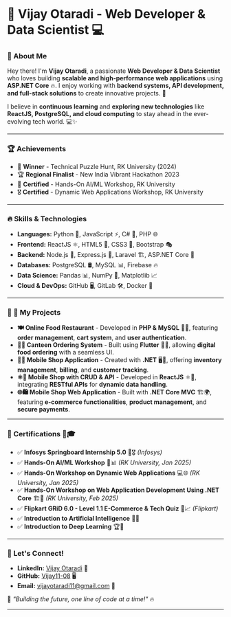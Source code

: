 # 🚀 Vijay Otaradi - Web Developer & Data Scientist 💻

### 👋 About Me  
Hey there! I'm **Vijay Otaradi**, a passionate **Web Developer & Data Scientist** who loves building **scalable and high-performance web applications** using **ASP.NET Core** 🔥. I enjoy working with **backend systems, API development, and full-stack solutions** to create innovative projects. 🚀  

I believe in **continuous learning** and **exploring new technologies** like **ReactJS, PostgreSQL, and cloud computing** to stay ahead in the ever-evolving tech world. 💻✨  

---

### 🏆 Achievements
- 🏅 **Winner** - Technical Puzzle Hunt, RK University (2024)
- 🏆 **Regional Finalist** - New India Vibrant Hackathon 2023
- 🏅 **Certified** - Hands-On AI/ML Workshop, RK University
- 🎖️ **Certified** - Dynamic Web Applications Workshop, RK University

---

### 🔥 Skills & Technologies
- **Languages:** Python 🐍, JavaScript ⚡, C# 🔵, PHP 🌐
- **Frontend:** ReactJS ⚛️, HTML5 📄, CSS3 🎨, Bootstrap 🎭
- **Backend:** Node.js 🚀, Express.js 🎯, Laravel 🏗️, ASP.NET Core 🔧
- **Databases:** PostgreSQL 🛢️, MySQL 📊, Firebase 🔥
- **Data Science:** Pandas 📊, NumPy 🔢, Matplotlib 📈
- **Cloud & DevOps:** GitHub 🖥️, GitLab 🛠️, Docker 🐳

---

### 💼 🚀 My Projects  

- **🍽️ Online Food Restaurant** - Developed in **PHP & MySQL** 🍕🍔, featuring **order management**, **cart system**, and **user authentication**.  
- **🏪📱 Canteen Ordering System** - Built using **Flutter** 📱🥪, allowing **digital food ordering** with a seamless UI.  
- **📱🛒 Mobile Shop Application** - Created with **.NET** 🖥️📱, offering **inventory management**, **billing**, and **customer tracking**.  
- **⚛️🔄 Mobile Shop with CRUD & API** - Developed in **ReactJS** ⚛️🔗, integrating **RESTful APIs** for **dynamic data handling**.  
- **🌐🛍️ Mobile Shop Web Application** - Built with **.NET Core MVC** 🏗️🌍, featuring **e-commerce functionalities**, **product management**, and **secure payments**.  

---

### 📜 Certifications 🏅🎓  

- ✅ **Infosys Springboard Internship 5.0** 🏢🎖️ *(Infosys)*  
- ✅ **Hands-On AI/ML Workshop** 🤖📊 *(RK University, Jan 2025)*  
- ✅ **Hands-On Workshop on Dynamic Web Applications** 💻🌐 *(RK University, Jan 2025)*  
- ✅ **Hands-On Workshop on Web Application Development Using .NET Core** 🏗️🔧 *(RK University, Feb 2025)*  
- ✅ **Flipkart GRiD 6.0 - Level 1.1 E-Commerce & Tech Quiz** 🛒📈 *(Flipkart)*  
- ✅ **Introduction to Artificial Intelligence** 🧠🤖  
- ✅ **Introduction to Deep Learning** 🏆📡  

---

### 📢 Let's Connect!
- **LinkedIn:** [Vijay Otaradi](https://linkedin.com/in/vijay-otaradi-678427266) 🔗
- **GitHub:** [Vijay11-08](https://github.com/Vijay11-08) 🖥️
- **Email:** vijayotaradi11@gmail.com 📧

🚀 _"Building the future, one line of code at a time!"_ 🔥


---

